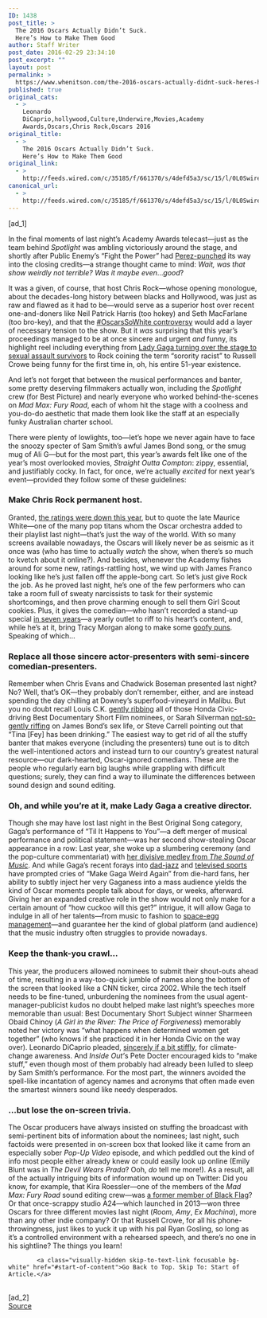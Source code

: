 ```yaml
---
ID: 1438
post_title: >
  The 2016 Oscars Actually Didn’t Suck.
  Here’s How to Make Them Good
author: Staff Writer
post_date: 2016-02-29 23:34:10
post_excerpt: ""
layout: post
permalink: >
  https://www.whenitson.com/the-2016-oscars-actually-didnt-suck-heres-how-to-make-them-good/
published: true
original_cats:
  - >
    Leonardo
    DiCaprio,hollywood,Culture,Underwire,Movies,Academy
    Awards,Oscars,Chris Rock,Oscars 2016
original_title:
  - >
    The 2016 Oscars Actually Didn’t Suck.
    Here’s How to Make Them Good
original_link:
  - >
    http://feeds.wired.com/c/35185/f/661370/s/4defd5a3/sc/15/l/0L0Swired0N0C20A160C0A20Coscars0Efuture0C/story01.htm
canonical_url:
  - >
    http://feeds.wired.com/c/35185/f/661370/s/4defd5a3/sc/15/l/0L0Swired0N0C20A160C0A20Coscars0Efuture0C/story01.htm
---
```

 [ad_1]
<br><div id=""><p>In the final moments of last night’s Academy Awards telecast—just as the team behind <em>Spotlight</em> was ambling victoriously around the stage, and shortly after Public Enemy’s “Fight the Power” had <a href="https://www.youtube.com/watch?v=U35MvblI4og" target="_blank">Perez-punched</a> its way into the closing credits—a strange thought came to mind: <em>Wait, was that show weirdly not terrible? Was it maybe even</em>…<em>good</em>?</p>
<p>It was a given, of course, that host Chris Rock—whose opening monologue, about the decades-long history between blacks and Hollywood, was just as raw and flawed as it had to be—would serve as a superior host over recent one-and-doners like Neil Patrick Harris (too hokey) and Seth MacFarlane (too bro-key), and that the <a href="http://www.wired.com/2016/01/pretty-much-only-white-people-got-oscar-nominations-again/" target="_blank">#OscarsSoWhite controversy</a> would add a layer of necessary tension to the show. But it <em>was</em> surprising that this year’s proceedings managed to be at once sincere and urgent <em>and</em> funny, its highlight reel including everything from <a href="https://www.youtube.com/watch?v=ZccLZ3qBYyE" target="_blank">Lady Gaga turning over the stage to sexual assault survivors</a> to Rock coining the term “sorority racist” to Russell Crowe being funny for the first time in, oh, his entire 51-year existence. </p>
<p>And let’s not forget that between the musical performances and banter, some pretty deserving filmmakers actually won, including the <em>Spotlight</em> crew (for Best Picture) and nearly everyone who worked behind-the-scenes on <em>Mad Max: Fury Road</em>, each of whom hit the stage with a coolness and you-do-do aesthetic that made them look like the staff at an especially funky Australian charter school.</p>
<p>There were plenty of lowlights, too—let’s hope we never again have to face the snoozy specter of Sam Smith’s awful James Bond song, or the smug mug of Ali G—but for the most part, this year’s awards felt like one of the year’s most overlooked movies, <em>Straight Outta Compton</em>: zippy, essential, and justifiably cocky. In fact, for once, we’re actually <em>excited</em> for next year’s event—provided they follow some of these guidelines:</p>
<h3>Make Chris Rock permanent host.</h3>
<p>Granted, <a href="http://deadline.com/2016/02/oscars-tv-ratings-2106-viewers-chris-rock-abc-1201711309/" target="_blank">the ratings were down this year</a>, but to quote the late Maurice White—one of the many pop titans whom the Oscar orchestra added to their playlist last night—that’s just the way of the world. With so many screens available nowadays, the Oscars will likely never be as seismic as it once was (who has time to actually <em>watch</em> the show, when there’s so much to kvetch about it online?). And besides, whenever the Academy fishes around for some new, ratings-rattling host, we wind up with James Franco looking like he’s just fallen off the apple-bong cart. So let’s just give Rock the job. As he proved last night, he’s one of the few performers who can take a room full of sweaty narcissists to task for their systemic shortcomings, and then prove charming enough to sell them Girl Scout cookies. Plus, it gives the comedian—who hasn’t recorded a stand-up special <a href="http://www.chrisrock.com/discography/stand-specials" target="_blank">in seven years</a>—a yearly outlet to riff to his heart’s content, and, while he’s at it, bring Tracy Morgan along to make some <a href="http://oscar.go.com/news/oscar-news/tracy-morgan-stars-as-the-danish-girl-in-2016-oscars-spoof" target="_blank">goofy puns</a>. Speaking of which…</p>
<h3>Replace all those sincere actor-presenters with semi-sincere comedian-presenters.</h3>
<p>Remember when Chris Evans and Chadwick Boseman presented last night? No? Well, that’s OK—they probably don’t remember, either, and are instead spending the day chilling at Downey’s superfood-vineyard in Malibu. But you no doubt recall Louis C.K. <a href="https://www.youtube.com/watch?v=GDxNm31smiE" target="_blank">gently ribbing</a> all of those Honda Civic-driving Best Documentary Short Film nominees, or Sarah Silverman <a href="https://www.youtube.com/watch?v=pKNGCcgp4-c" target="_blank">not-so-gently riffing</a> on James Bond’s sex life, or Steve Carrell pointing out that “Tina [Fey] has been drinking.” The easiest way to get rid of all the stuffy banter that makes everyone (including the presenters) tune out is to ditch the well-intentioned actors and instead turn to our country’s greatest natural resource—our dark-hearted, Oscar-ignored comedians. These are the people who regularly earn big laughs while grappling with difficult questions; surely, they can find a way to illuminate the differences between sound design and sound editing.</p>
<h3>Oh, and while you’re at it, make Lady Gaga a creative director.</h3>
<p>Though she may have lost last night in the Best Original Song category, Gaga’s performance of “Til It Happens to You”—a deft merger of musical performance and political statement—was her second show-stealing Oscar appearance in a row: Last year, she woke up a slumbering ceremony (and the pop-culture commentariat) with <a href="https://www.youtube.com/watch?v=vdqYmSf6tiE" target="_blank">her divisive medley from <em>The Sound of Music</em></a>. And while Gaga’s recent forays into <a href="https://www.youtube.com/watch?v=bPQWG4mGdAc" target="_blank">dad-jazz</a> and <a href="http://www.nfl.com/videos/nfl-super-bowl/0ap3000000634472/Lady-Gaga-sings-the-National-Anthem" target="_blank">televised sports</a> have prompted cries of “Make Gaga Weird Again” from die-hard fans, her ability to subtly inject her very Gaganess into a mass audience yields the kind of Oscar moments people talk about for days, or weeks, afterward. Giving her an expanded creative role in the show would not only make for a certain amount of “how cuckoo will this get?” intrigue, it will allow Gaga to indulge in all of her talents—from music to fashion to <a href="https://www.youtube.com/watch?v=xl0N7JM3wZk" target="_blank">space-egg management</a>—and guarantee her the kind of global platform (and audience) that the music industry often struggles to provide nowadays.</p>
<h3>Keep the thank-you crawl…</h3>
<p>This year, the producers allowed nominees to submit their shout-outs ahead of time, resulting in a way-too-quick jumble of names along the bottom of the screen that looked like a CNN ticker, circa 2002. While the tech itself needs to be fine-tuned, unburdening the nominees from the usual agent-manager-publicist kudos no doubt helped make last night’s speeches more memorable than usual: Best Documentary Short Subject winner Sharmeen Obaid Chinoy (<em>A Girl in the River: The Price of Forgiveness</em>) memorably noted her victory was “what happens when determined women get together” (who knows if she practiced it in her Honda Civic on the way over). Leonardo DiCaprio pleaded, <a href="https://www.youtube.com/watch?v=8HTWt2l_tlk" target="_blank">sincerely if a bit stiffly</a>, for climate-change awareness. And <em>Inside Out’</em>s Pete Docter encouraged kids to “make stuff,” even though most of them probably had already been lulled to sleep by Sam Smith’s performance. For the most part, the winners avoided the spell-like incantation of agency names and acronyms that often made even the smartest winners sound like needy desperados.</p>
<h3>…but lose the on-screen trivia.</h3>
<p>The Oscar producers have always insisted on stuffing the broadcast with semi-pertinent bits of information about the nominees; last night, such factoids were presented in on-screen box that looked like it came from an especially sober <em>Pop-Up Video</em> episode, and which peddled out the kind of info most people either already knew or could easily look up online (Emily Blunt was in <em>The Devil Wears Prada</em>? Ooh, <em>do</em> tell me more!). As a result, all of the actually intriguing bits of information wound up on Twitter: Did you know, for example, that Kira Roessler—one of the members of the <em>Mad Max: Fury Road</em> sound editing crew—was <a href="https://en.wikipedia.org/wiki/Kira_Roessler" target="_blank">a former member of Black Flag</a>? Or that once-scrappy studio A24—which launched in 2013—won three Oscars for three different movies last night (<em>Room</em>, <em>Amy</em>, <em>Ex Machina</em>), more than any other indie company? Or that Russell Crowe, for all his phone-throwingness, just likes to yuck it up with his pal Ryan Gosling, so long as it’s a controlled environment with a rehearsed speech, and there’s no one in his sightline? The things you learn!</p>

			<a class="visually-hidden skip-to-text-link focusable bg-white" href="#start-of-content">Go Back to Top. Skip To: Start of Article.</a>

			
</div>
<br>[ad_2]
<br><a href="http://feeds.wired.com/c/35185/f/661370/s/4defd5a3/sc/15/l/0L0Swired0N0C20A160C0A20Coscars0Efuture0C/story01.htm">Source </a>